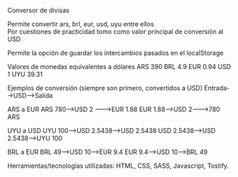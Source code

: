 Conversor de divisas

Permite convertir ars, brl, eur, usd, uyu entre ellos<br>
Por cuestiones de practicidad tomo como valor principal de conversión al USD

Permite la opción de guardar los intercambios pasados en el localStorage



Valores de monedas equivalentes a dólares
ARS 390
BRL 4.9
EUR 0.94
USD 1
UYU 39.31

Ejemplos de conversión (siempre son primero, convertidos a USD)
Entrada-->USD-->Salida

ARS a EUR
ARS 780-->USD 2 --->EUR 1.88
EUR 1.88-->USD 2--->780 ARS

UYU a USD
UYU 100-->USD 2.5438-->USD 2.5438
USD 2.5438-->USD 2.5438-->UYU 100

BRL a EUR
BRL 49-->USD 10-->EUR 9.4
EUR 9.4-->USD 10-->BRL 49


Herramientas/tecnologías utilizadas:
HTML, CSS, SASS, Javascript, Tostify.